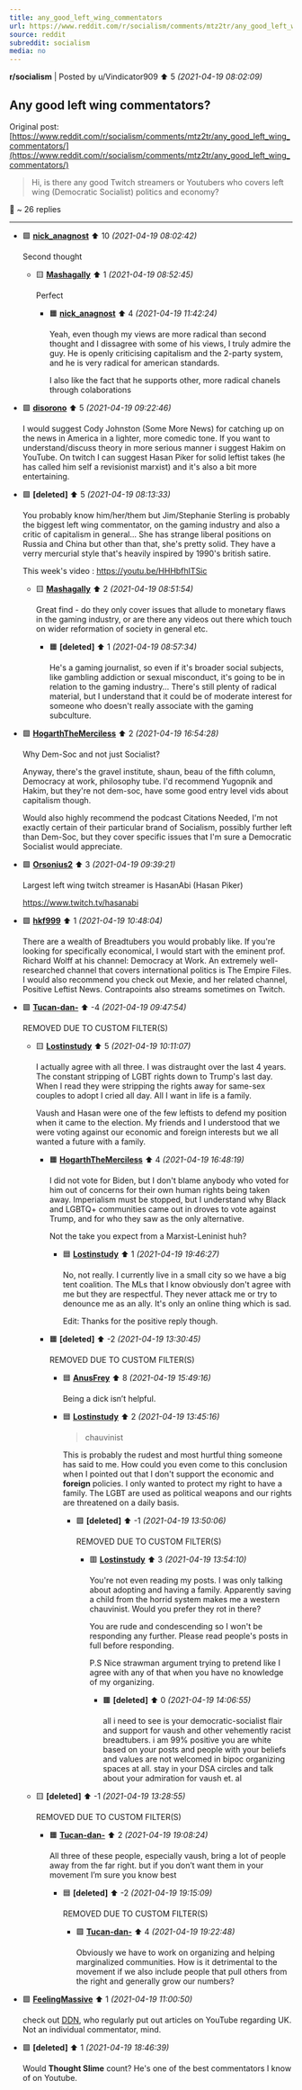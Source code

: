 ```yaml
---
title: any_good_left_wing_commentators
url: https://www.reddit.com/r/socialism/comments/mtz2tr/any_good_left_wing_commentators/
source: reddit
subreddit: socialism
media: no
---
```

**r/socialism** | Posted by u/Vindicator909 ⬆️ 5 _(2021-04-19 08:02:09)_

## Any good left wing commentators?

Original post: [https://www.reddit.com/r/socialism/comments/mtz2tr/any_good_left_wing_commentators/](https://www.reddit.com/r/socialism/comments/mtz2tr/any_good_left_wing_commentators/)

> Hi, is there any good Twitch streamers or Youtubers who covers left wing (Democratic Socialist) politics and economy?

💬 ~ 26 replies

---

* 🟩 **[nick_anagnost](https://www.reddit.com/user/nick_anagnost)** ⬆️ 10 _(2021-04-19 08:02:42)_

	Second thought

	* 🟨 **[Mashagally](https://www.reddit.com/user/Mashagally)** ⬆️ 1 _(2021-04-19 08:52:45)_

		Perfect

		* 🟧 **[nick_anagnost](https://www.reddit.com/user/nick_anagnost)** ⬆️ 4 _(2021-04-19 11:42:24)_

			Yeah, even though my views are more radical than second thought and I dissagree with some of his views, I truly admire the guy. He is openly criticising capitalism and the 2-party system, and he is very radical for american standards.
			
			I also like the fact that he supports other, more radical chanels through colaborations

* 🟩 **[disorono](https://www.reddit.com/user/disorono)** ⬆️ 5 _(2021-04-19 09:22:46)_

	I would suggest Cody Johnston (Some More News) for catching up on the news in America in a lighter, more comedic tone. If you want to understand/discuss theory in more serious manner i suggest Hakim on YouTube. On twitch I can suggest Hasan Piker for solid leftist takes (he has called him self a revisionist marxist) and it's also a bit more entertaining.

* 🟩 **[deleted]** ⬆️ 5 _(2021-04-19 08:13:33)_

	You probably know him/her/them but Jim/Stephanie Sterling is probably the biggest left wing commentator, on the gaming industry and also a critic of capitalism in general... She has strange liberal positions on Russia and China but other than that, she's pretty solid. They have a verry mercurial style that's heavily inspired by 1990's british satire.

	This week's video : https://youtu.be/HHHbfhITSic

	* 🟨 **[Mashagally](https://www.reddit.com/user/Mashagally)** ⬆️ 2 _(2021-04-19 08:51:54)_

		Great find - do they only cover issues that allude to monetary flaws in the gaming industry, or are there any videos out there which touch on wider reformation of society in general etc.

		* 🟧 **[deleted]** ⬆️ 1 _(2021-04-19 08:57:34)_

			He's a gaming journalist, so even if it's broader social subjects, like gambling addiction or sexual misconduct, it's going to be in relation to the gaming industry... There's still plenty of radical material, but I understand that it could be of moderate interest for someone who doesn't really associate with the gaming subculture.

* 🟩 **[HogarthTheMerciless](https://www.reddit.com/user/HogarthTheMerciless)** ⬆️ 2 _(2021-04-19 16:54:28)_

	Why Dem-Soc and not just Socialist? 

	Anyway, there's the gravel institute, shaun, beau of the fifth column, Democracy at work, philosophy tube. I'd recommend Yugopnik and Hakim, but they're not dem-soc, have some good entry level vids about capitalism though. 

	Would also highly recommend the podcast Citations Needed, I'm not exactly certain of their particular brand of Socialism, possibly further left than Dem-Soc, but they cover specific issues that I'm sure a Democratic Socialist would appreciate.

* 🟩 **[Orsonius2](https://www.reddit.com/user/Orsonius2)** ⬆️ 3 _(2021-04-19 09:39:21)_

	Largest left wing twitch streamer is HasanAbi (Hasan Piker)

	https://www.twitch.tv/hasanabi

* 🟩 **[hkf999](https://www.reddit.com/user/hkf999)** ⬆️ 1 _(2021-04-19 10:48:04)_

	There are a wealth of Breadtubers you would probably like. If you're looking for specifically economical, I would start with the eminent prof. Richard Wolff at his channel: Democracy at Work. An extremely well-researched channel that covers international politics is The Empire Files. I would also recommend you check out Mexie, and her related channel, Positive Leftist News. Contrapoints also streams sometimes on Twitch.

* 🟩 **[Tucan-dan-](https://www.reddit.com/user/Tucan-dan-)** ⬆️ -4 _(2021-04-19 09:47:54)_

	REMOVED DUE TO CUSTOM FILTER(S)

	* 🟨 **[Lostinstudy](https://www.reddit.com/user/Lostinstudy)** ⬆️ 5 _(2021-04-19 10:11:07)_

		I actually agree with all three. I was distraught over the last 4 years. The constant stripping of LGBT rights down to Trump's last day. When I read they were stripping the rights away for same-sex couples to adopt I cried all day. All I want in life is a family. 
		
		Vaush and Hasan were one of the few leftists to defend my position when it came to the election. My friends and I understood that we were voting against our economic and foreign interests but we all wanted a future with a family.

		* 🟧 **[HogarthTheMerciless](https://www.reddit.com/user/HogarthTheMerciless)** ⬆️ 4 _(2021-04-19 16:48:19)_

			I did not vote for Biden, but I don't blame anybody who voted for him out of concerns for their own human rights being taken away. Imperialism must be stopped, but I understand why Black and LGBTQ+ communities came out in droves to vote against Trump, and for who they saw as the only alternative.
			
			Not the take you expect from a Marxist-Leninist huh?

			* 🟦 **[Lostinstudy](https://www.reddit.com/user/Lostinstudy)** ⬆️ 1 _(2021-04-19 19:46:27)_

				No, not really. I currently live in a small city so we have a big tent coalition. The MLs that I know obviously don't agree with me but they are respectful. They never attack me or try to denounce me as an ally. It's only an online thing which is sad.
				
				Edit: Thanks for the positive reply though.

		* 🟧 **[deleted]** ⬆️ -2 _(2021-04-19 13:30:45)_

			REMOVED DUE TO CUSTOM FILTER(S)

			* 🟦 **[AnusFrey](https://www.reddit.com/user/AnusFrey)** ⬆️ 8 _(2021-04-19 15:49:16)_

				Being a dick isn’t helpful.

			* 🟦 **[Lostinstudy](https://www.reddit.com/user/Lostinstudy)** ⬆️ 2 _(2021-04-19 13:45:16)_

				> chauvinist
				
				This is probably the rudest and most hurtful thing someone has said to me. How could you even come to this conclusion when I pointed out that I don't support the economic and **foreign** policies. I only wanted to protect my right to have a family. The LGBT are used as political weapons and our rights are threatened on a daily basis.

				* 🟪 **[deleted]** ⬆️ -1 _(2021-04-19 13:50:06)_

					REMOVED DUE TO CUSTOM FILTER(S)

					* 🟥 **[Lostinstudy](https://www.reddit.com/user/Lostinstudy)** ⬆️ 3 _(2021-04-19 13:54:10)_

						You're not even reading my posts. I was only talking about adopting and having a family. Apparently saving a child from the horrid system makes me a western chauvinist. Would you prefer they rot in there?
						
						You are rude and condescending so I won't be responding any further. Please read people's posts in full before responding.
						
						P.S Nice strawman argument trying to pretend like I agree with any of that when you have no knowledge of my organizing.

						* 🟫 **[deleted]** ⬆️ 0 _(2021-04-19 14:06:55)_

							all i need to see is your democratic-socialist flair and support for vaush and other vehemently racist breadtubers. i am 99% positive you are white based on your posts and people with your beliefs and values are not welcomed in bipoc organizing spaces at all. stay in your DSA circles and talk about your admiration for vaush et. al

	* 🟨 **[deleted]** ⬆️ -1 _(2021-04-19 13:28:55)_

		REMOVED DUE TO CUSTOM FILTER(S)

		* 🟧 **[Tucan-dan-](https://www.reddit.com/user/Tucan-dan-)** ⬆️ 2 _(2021-04-19 19:08:24)_

			All three of these people, especially vaush, bring a lot of people away from the far right. but if you don’t want them in your movement I’m sure you know best

			* 🟦 **[deleted]** ⬆️ -2 _(2021-04-19 19:15:09)_

				REMOVED DUE TO CUSTOM FILTER(S)

				* 🟪 **[Tucan-dan-](https://www.reddit.com/user/Tucan-dan-)** ⬆️ 4 _(2021-04-19 19:22:48)_

					Obviously we have to work on organizing and helping marginalized communities. How is it detrimental to the movement if we also include people that pull others from the right and generally grow our numbers?

* 🟩 **[FeelingMassive](https://www.reddit.com/user/FeelingMassive)** ⬆️ 1 _(2021-04-19 11:00:50)_

	check out [DDN](https://www.doubledown.news/), who regularly put out articles on YouTube regarding UK. Not an individual commentator, mind.

* 🟩 **[deleted]** ⬆️ 1 _(2021-04-19 18:46:39)_

	Would **Thought Slime** count? He's one of the best commentators I know of on Youtube.


